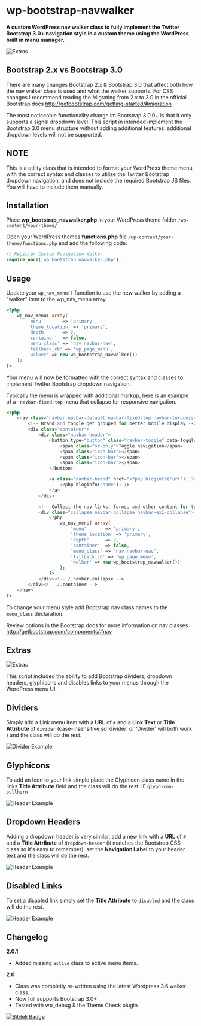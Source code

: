 wp-bootstrap-navwalker
======================

**A custom WordPress nav walker class to fully implement the Twitter Bootstrap 3.0+ navigation style in a custom theme using the WordPress built in menu manager.**

![Extras](http://edwardmcintyre.com/pub/github/navwalker-3-menu.jpg)

Bootstrap 2.x vs Bootstrap 3.0
------------
There are many changes Bootstrap 2.x & Bootstrap 3.0 that affect both how the nav walker class is used and what the walker supports. For CSS changes I recommend reading the Migrating from 2.x to 3.0 in the official Bootstrap docs http://getbootstrap.com/getting-started/#migration

The most noticeable functionality change im Bootstrap 3.0.0+ is that it only supports a signal dropdown level. This script in intended implement the Bootstrap 3.0 menu structure without adding additional features, additional dropdown levels will not be supported.

NOTE
----
This is a utility class that is intended to format your WordPress theme menu with the correct syntax and classes to utilize the Twitter Bootstrap dropdown navigation, and does not include the required Bootstrap JS files. You will have to include them manually. 

Installation
------------
Place **wp_bootstrap_navwalker.php** in your WordPress theme folder `/wp-content/your-theme/`

Open your WordPress themes **functions.php** file  `/wp-content/your-theme/functions.php` and add the following code:

```php
// Register Custom Navigation Walker
require_once('wp_bootstrap_navwalker.php');
```

Usage
------------
Update your `wp_nav_menu()` function to use the new walker by adding a "walker" item to the wp_nav_menu array.

```php
<?php
	wp_nav_menu( array(
		'menu'       => 'primary',
		'theme_location' => 'primary',
		'depth'      => 2,
		'container'  => false,
		'menu_class' => 'nav navbar-nav',
		'fallback_cb' => 'wp_page_menu',
		'walker' => new wp_bootstrap_navwalker())
	);		  
?>
```

Your menu will now be formatted with the correct syntax and classes to implement Twitter Bootstrap dropdown navigation. 

Typically the menu is wrapped with additional markup, here is an example of a ` navbar-fixed-top` menu that collapse for responsive navigation.

```php
<?php 
	<nav class="navbar navbar-default navbar-fixed-top navbar-turquoise" role="navigation">
		<!-- Brand and toggle get grouped for better mobile display -->
		<div class="container">
			<div class="navbar-header">
				<button type="button" class="navbar-toggle" data-toggle="collapse" data-target=".navbar-ex1-collapse">
					<span class="sr-only">Toggle navigation</span>
					<span class="icon-bar"></span>
					<span class="icon-bar"></span>
					<span class="icon-bar"></span>
				</button>

				<a class="navbar-brand" href="<?php bloginfo('url'); ?>">
					<?php bloginfo('name'); ?>
				</a>
			</div>

			<!-- Collect the nav links, forms, and other content for toggling -->
			<div class="collapse navbar-collapse navbar-ex1-collapse">
				<?php
					wp_nav_menu( array(
						'menu'       => 'primary',
						'theme_location' => 'primary',
						'depth'      => 2,
						'container'  => false,
						'menu_class' => 'nav navbar-nav',
						'fallback_cb' => 'wp_page_menu',
						'walker' => new wp_bootstrap_navwalker())
					);		  
				?>
			</div><!-- /.navbar-collapse -->
		</div><!-- /.container -->
	</nav>
?>
```
To change your menu style add Bootstrap nav class names to the `menu_class` declaration.

Review options in the Bootstrap docs for more information on nav classes
http://getbootstrap.com/components/#nav

Extras
------------

![Extras](http://edwardmcintyre.com/pub/github/navwalker-3-menu.jpg)

This script included the ability to add Bootstrap dividers, dropdown headers, glyphicons and disables links to your menus through the WordPress menu UI. 

Dividers
------------
Simply add a Link menu item with a **URL** of `#` and a **Link Text** or **Title Attribute** of `divider` (case-insensitive so ‘divider’ or ‘Divider’ will both work ) and the class will do the rest.

![Divider Example](http://edwardmcintyre.com/pub/github/navwalker-divider.jpg)

Glyphicons
------------
To add an Icon to your link simple place the Glyphicon class name in the links **Title Attribute** field and the class will do the rest. IE `glyphicon-bullhorn`

![Header Example](http://edwardmcintyre.com/pub/github/navwalker-3-glyphicons.jpg)

Dropdown Headers
------------
Adding a dropdown header is very similar, add a new link with a **URL** of `#` and a **Title Attribute** of `dropdown-header` (it matches the Bootstrap CSS class so it's easy to remember).  set the **Navigation Label** to your header text and the class will do the rest. 

![Header Example](http://edwardmcintyre.com/pub/github/navwalker-3-header.jpg)

Disabled Links
------------
To set a disabled link simoly set the **Title Attribute** to `disabled` and the class will do the rest. 

![Header Example](http://edwardmcintyre.com/pub/github/navwalker-3-disabled.jpg)

Changelog
------------
**2.0.1**
+ Added missing `active` class to active menu items.

**2.0**
+ Class was completly re-written using the latest Wordpress 3.6 walker class.
+ Now full supports Bootstrap 3.0+
+ Tested with wp_debug & the Theme Check plugin.

[![Bitdeli Badge](https://d2weczhvl823v0.cloudfront.net/twittem/wp-bootstrap-navwalker/trend.png)](https://bitdeli.com/free "Bitdeli Badge")